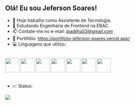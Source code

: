 ## Olá! Eu sou Jeferson Soares!


- 🔭 Hoje trabalho como Assistente de Tecnologia.
- 🌱 Estudando Engenharia de Frontend na EBAC.
- 📫 Contate-me no e-mail: jpadilha53@gmail.com
- 🔗 Portifólio: <a>https://portifolio-jeferson-soares.vercel.app/</a>
- 💻 Linguagens que utilizo:

<div style="display: inline-block"><br>
  <img src="https://cdn.jsdelivr.net/gh/devicons/devicon/icons/javascript/javascript-original.svg" height="45"/>
  <img src="https://cdn.jsdelivr.net/gh/devicons/devicon/icons/typescript/typescript-original.svg" height="45"/>
  <img src="https://cdn.jsdelivr.net/gh/devicons/devicon/icons/nodejs/nodejs-original.svg" height="45"/>   
  <img src="https://cdn.jsdelivr.net/gh/devicons/devicon/icons/react/react-original.svg" height="45"/>
  <img src="https://cdn.jsdelivr.net/gh/devicons/devicon/icons/html5/html5-original.svg" height="45"/>
  <img src="https://cdn.jsdelivr.net/gh/devicons/devicon/icons/css3/css3-original.svg" height="45"/>
  <img src="https://cdn.jsdelivr.net/gh/devicons/devicon/icons/mongodb/mongodb-original.svg" height="45"/>
  <br><br>
</div>

- 📈 Status:
<picture>
<source
  srcset="https://github-readme-stats.vercel.app/api?username=jef-sorridente&show_icons=true&theme=dark"
  media="(prefers-color-scheme: dark)"
/>
<source
  srcset="https://github-readme-stats.vercel.app/api?username=jef-sorridente&show_icons=true"
  media="(prefers-color-scheme: light), (prefers-color-scheme: no-preference)"
/>
<img src="https://github-readme-stats.vercel.app/api?username=jef-sorridente&show_icons=true" />
</picture>
